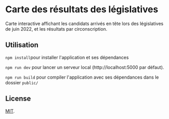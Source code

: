 # Carte des résultats des législatives

Carte interactive affichant les candidats arrivés en tête lors des législatives de juin 2022, et les résultats par circonscription.


## Utilisation


`npm install`pour installer l'application et ses dépendances

`npm run dev` pour lancer un serveur local (http://localhost:5000 par défaut).

`npm run build` pour compiler l'application avec ses dépendances dans le dossier `public/`


## License

[MIT](LICENSE).
